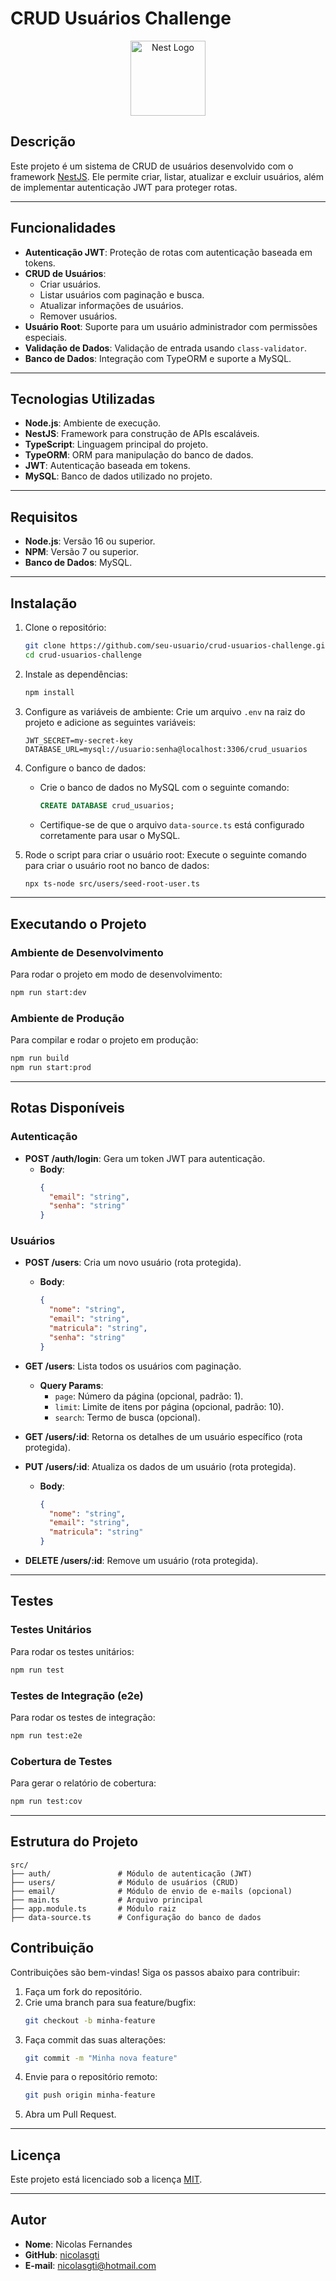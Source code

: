 # CRUD Usuários Challenge

<p align="center">
  <a href="http://nestjs.com/" target="blank"><img src="https://nestjs.com/img/logo-small.svg" width="120" alt="Nest Logo" /></a>
</p>

## Descrição

Este projeto é um sistema de CRUD de usuários desenvolvido com o framework [NestJS](https://nestjs.com/). Ele permite criar, listar, atualizar e excluir usuários, além de implementar autenticação JWT para proteger rotas.

---

## Funcionalidades

- **Autenticação JWT**: Proteção de rotas com autenticação baseada em tokens.
- **CRUD de Usuários**:
  - Criar usuários.
  - Listar usuários com paginação e busca.
  - Atualizar informações de usuários.
  - Remover usuários.
- **Usuário Root**: Suporte para um usuário administrador com permissões especiais.
- **Validação de Dados**: Validação de entrada usando `class-validator`.
- **Banco de Dados**: Integração com TypeORM e suporte a MySQL.

---

## Tecnologias Utilizadas

- **Node.js**: Ambiente de execução.
- **NestJS**: Framework para construção de APIs escaláveis.
- **TypeScript**: Linguagem principal do projeto.
- **TypeORM**: ORM para manipulação do banco de dados.
- **JWT**: Autenticação baseada em tokens.
- **MySQL**: Banco de dados utilizado no projeto.

---

## Requisitos

- **Node.js**: Versão 16 ou superior.
- **NPM**: Versão 7 ou superior.
- **Banco de Dados**: MySQL.

---

## Instalação

1. Clone o repositório:
   ```bash
   git clone https://github.com/seu-usuario/crud-usuarios-challenge.git
   cd crud-usuarios-challenge
   ```

2. Instale as dependências:
   ```bash
   npm install
   ```

3. Configure as variáveis de ambiente:
   Crie um arquivo `.env` na raiz do projeto e adicione as seguintes variáveis:
   ```env
   JWT_SECRET=my-secret-key
   DATABASE_URL=mysql://usuario:senha@localhost:3306/crud_usuarios
   ```

4. Configure o banco de dados:
   - Crie o banco de dados no MySQL com o seguinte comando:
     ```sql
     CREATE DATABASE crud_usuarios;
     ```
   - Certifique-se de que o arquivo `data-source.ts` está configurado corretamente para usar o MySQL.

5. Rode o script para criar o usuário root:
   Execute o seguinte comando para criar o usuário root no banco de dados:
   ```bash
   npx ts-node src/users/seed-root-user.ts
   ```

---

## Executando o Projeto

### Ambiente de Desenvolvimento

Para rodar o projeto em modo de desenvolvimento:
```bash
npm run start:dev
```

### Ambiente de Produção

Para compilar e rodar o projeto em produção:
```bash
npm run build
npm run start:prod
```

---

## Rotas Disponíveis

### Autenticação

- **POST /auth/login**: Gera um token JWT para autenticação.
  - **Body**:
    ```json
    {
      "email": "string",
      "senha": "string"
    }
    ```

### Usuários

- **POST /users**: Cria um novo usuário (rota protegida).
  - **Body**:
    ```json
    {
      "nome": "string",
      "email": "string",
      "matricula": "string",
      "senha": "string"
    }
    ```

- **GET /users**: Lista todos os usuários com paginação.
  - **Query Params**:
    - `page`: Número da página (opcional, padrão: 1).
    - `limit`: Limite de itens por página (opcional, padrão: 10).
    - `search`: Termo de busca (opcional).

- **GET /users/:id**: Retorna os detalhes de um usuário específico (rota protegida).

- **PUT /users/:id**: Atualiza os dados de um usuário (rota protegida).
  - **Body**:
    ```json
    {
      "nome": "string",
      "email": "string",
      "matricula": "string"
    }
    ```

- **DELETE /users/:id**: Remove um usuário (rota protegida).

---

## Testes

### Testes Unitários
Para rodar os testes unitários:
```bash
npm run test
```

### Testes de Integração (e2e)
Para rodar os testes de integração:
```bash
npm run test:e2e
```

### Cobertura de Testes
Para gerar o relatório de cobertura:
```bash
npm run test:cov
```

---

## Estrutura do Projeto

```plaintext
src/
├── auth/               # Módulo de autenticação (JWT)
├── users/              # Módulo de usuários (CRUD)
├── email/              # Módulo de envio de e-mails (opcional)
├── main.ts             # Arquivo principal
├── app.module.ts       # Módulo raiz
├── data-source.ts      # Configuração do banco de dados
```

## Contribuição

Contribuições são bem-vindas! Siga os passos abaixo para contribuir:

1. Faça um fork do repositório.
2. Crie uma branch para sua feature/bugfix:
   ```bash
   git checkout -b minha-feature
   ```
3. Faça commit das suas alterações:
   ```bash
   git commit -m "Minha nova feature"
   ```
4. Envie para o repositório remoto:
   ```bash
   git push origin minha-feature
   ```
5. Abra um Pull Request.

---

## Licença

Este projeto está licenciado sob a licença [MIT](LICENSE).

---

## Autor

- **Nome**: Nicolas Fernandes
- **GitHub**: [nicolasgti](https://github.com/nicolasgti)
- **E-mail**: nicolasgti@hotmail.com
